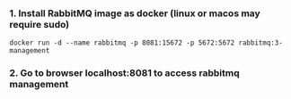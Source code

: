 ### 1. Install RabbitMQ image as docker (linux or macos may require sudo)
```
docker run -d --name rabbitmq -p 8081:15672 -p 5672:5672 rabbitmq:3-management
```
### 2. Go to browser localhost:8081 to access rabbitmq management
